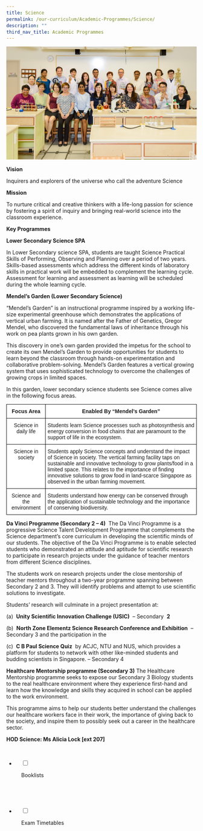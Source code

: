 ```yaml
---
title: Science
permalink: /our-curriculum/Academic-Programmes/Science/
description: ""
third_nav_title: Academic Programmes
---
```

![](/images/Our%20Curriculum/Academic%20Programmes/Science/S1.jpg)

**Vision** 

Inquirers and explorers of the universe who call the adventure Science 

  

****Mission**** 

To nurture critical and creative thinkers with a life-long passion for science by fostering a spirit of inquiry and bringing real-world science into the classroom experience. 

  

****Key Programmes**** 

  

****Lower Secondary Science SPA**** 

In Lower Secondary science SPA, students are taught Science Practical Skills of Performing, Observing and Planning over a period of two years. Skills-based assessments which address the different kinds of laboratory skills in practical work will be embedded to complement the learning cycle. Assessment for learning and assessment as learning will be scheduled during the whole learning cycle. 

  

****Mendel’s Garden (Lower Secondary Science)**** 

“Mendel’s Garden” is an instructional programme inspired by a working life-size experimental greenhouse which demonstrates the applications of vertical urban farming. It is named after the Father of Genetics, Gregor Mendel, who discovered the fundamental laws of inheritance through his work on pea plants grown in his own garden. 

  

This discovery in one’s own garden provided the impetus for the school to create its own Mendel’s Garden to provide opportunities for students to learn beyond the classroom through hands-on experimentation and collaborative problem-solving. Mendel’s Garden features a vertical growing system that uses sophisticated technology to overcome the challenges of growing crops in limited spaces. 

  

In this garden, lower secondary science students see Science comes alive in the following focus areas.

<style type="text/css">
.tg  {border-collapse:collapse;border-spacing:0;}
.tg td{border-color:black;border-style:solid;border-width:1px;font-family:Arial, sans-serif;font-size:14px;
  overflow:hidden;padding:10px 5px;word-break:normal;}
.tg th{border-color:black;border-style:solid;border-width:1px;font-family:Arial, sans-serif;font-size:14px;
  font-weight:normal;overflow:hidden;padding:10px 5px;word-break:normal;}
.tg .tg-9hzb{background-color:#FFF;font-weight:bold;text-align:center;vertical-align:top}
.tg .tg-7yig{background-color:#FFF;text-align:center;vertical-align:top}
.tg .tg-ktyi{background-color:#FFF;text-align:left;vertical-align:top}
</style>
<table class="tg">
<thead>
  <tr>
    <th class="tg-9hzb"><span style="font-weight:bolder">Focus Area</span></th>
    <th class="tg-9hzb"><span style="font-weight:bolder">Enabled By “Mendel’s Garden”</span></th>
  </tr>
</thead>
<tbody>
  <tr>
    <td class="tg-7yig">Science in daily life</td>
    <td class="tg-ktyi">Students learn Science processes such as photosynthesis and energy conversion in food chains that are paramount to the support of life in the ecosystem.</td>
  </tr>
  <tr>
    <td class="tg-7yig">Science in society</td>
    <td class="tg-ktyi">Students apply Science concepts and understand the impact of Science in society. The vertical farming facility taps on sustainable and innovative technology to grow plants/food in a limited space. This relates to the importance of finding innovative solutions to grow food in land-scarce Singapore as observed in the urban farming movement.</td>
  </tr>
  <tr>
    <td class="tg-7yig">Science and the environment</td>
    <td class="tg-ktyi">Students understand how energy can be conserved through the application of sustainable technology and the importance of conserving biodiversity.</td>
  </tr>
</tbody>
</table>

****Da Vinci Programme (Secondary 2 – 4)****  The Da Vinci Programme is a progressive Science Talent Development Programme that complements the Science department’s core curriculum in developing the scientific minds of our students. The objective of the Da Vinci Programme is to enable selected students who demonstrated an attitude and aptitude for scientific research to participate in research projects under the guidance of teacher mentors from different Science disciplines. 

  

The students work on research projects under the close mentorship of teacher mentors throughout a two-year programme spanning between Secondary 2 and 3. They will identify problems and attempt to use scientific solutions to investigate. 

  

Students’ research will culminate in a project presentation at: 

  

(a)  **Unity Scientific Innovation Challenge (USIC)**  – Secondary  **2** 

(b)  **North Zone Elementz Science Research Conference and Exhibition**  – Secondary 3 and the participation in the

(c)  **C B Paul Science Quiz**  by ACJC, NTU and NUS, which provides a platform for students to network with other like-minded students and budding scientists in Singapore. – Secondary 4 

  

****Healthcare Mentorship programme (Secondary 3)**** The Healthcare Mentorship programme seeks to expose our Secondary 3 Biology students to the real healthcare environment where they experience first-hand and learn how the knowledge and skills they acquired in school can be applied to the work environment. 

  

This programme aims to help our students better understand the challenges our healthcare workers face in their work, the importance of giving back to the society, and inspire them to possibly seek out a career in the healthcare sector. 

**HOD Science: Ms Alicia Lock \[ext 207\]**

<ul class="jekyllcodex_accordion">

  <li>

    <input type="checkbox" id="accordion1">

    <label for="accordion1">Booklists</label>

    <div>

<p> </p>

    </div>

</li>
	<li>

    <input type="checkbox" id="accordion2">

    <label for="accordion2">Exam Timetables</label>

    <div>

  <p> </p>

    </div>

</li>
	
	

	
</ul>